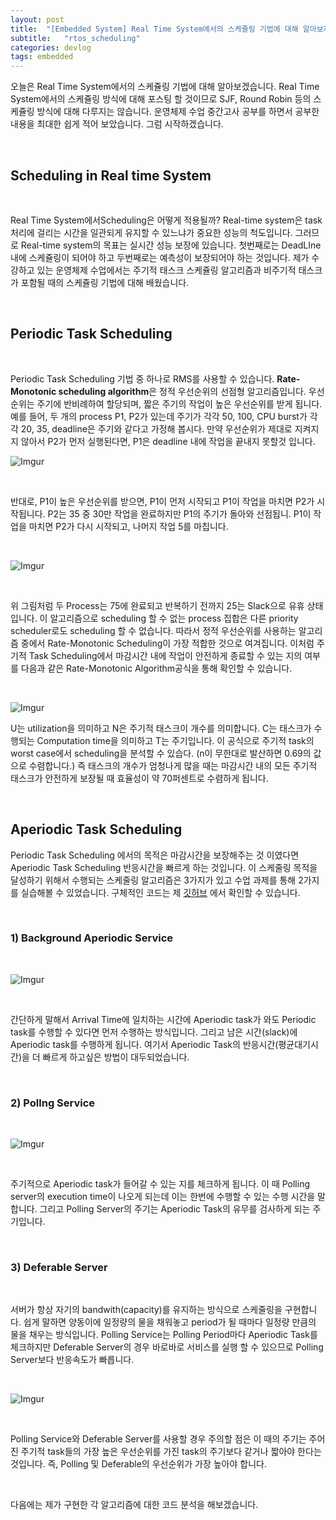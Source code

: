 ```yaml
---
layout: post
title:  "[Embedded System] Real Time System에서의 스케쥴링 기법에 대해 알아보자"
subtitle:   "rtos_scheduling"
categories: devlog
tags: embedded
---
```


오늘은 Real Time System에서의 스케쥴링 기법에 대해 알아보겠습니다. Real Time System에서의 스케쥴링 방식에 대해 포스팅 할 것이므로 SJF, Round Robin 등의 스케쥴링 방식에 대해 다루지는 않습니다. 운영체제 수업 중간고사 공부를 하면서 공부한 내용을 최대한 쉽게 적어 보았습니다. 그럼 시작하겠습니다.

<br/>


## Scheduling in Real time System

<br/>

Real Time System에서Scheduling은 어떻게 적용될까? Real-time system은 task 처리에 걸리는 시간을 일관되게 유지할 수 있느냐가 중요한 성능의 척도입니다. 그러므로 Real-time system의 목표는 실시간 성능 보장에 있습니다. 첫번째로는 DeadLIne 내에 스케쥴링이 되어야 하고 두번째로는 예측성이 보장되어야 하는 것입니다. 제가 수강하고 있는 운영체제 수업에서는 주기적 태스크 스케쥴링 알고리즘과 비주기적 태스크가 포함될 때의 스케쥴링 기법에 대해 배웠습니다. 

<br/>

## Periodic Task Scheduling

<br/>

Periodic Task Scheduling 기법 중 하나로 RMS를 사용할 수 있습니다. **Rate-Monotonic scheduling algorithm**은 정적 우선순위의 선점형 알고리즘입니다. 우선순위는 주기에 반비례하여 할당되며, 짧은 주기의 작업이 높은 우선순위를 받게 됩니다. 예를 들어, 두 개의 process P1, P2가 있는데 주기가 각각 50, 100, CPU burst가 각각 20, 35, deadline은 주기와 같다고 가정해 봅시다. 만약 우선순위가 제대로 지켜지지 않아서 P2가 먼저 실행된다면, P1은 deadline 내에 작업을 끝내지 못할것 입니다. 

![Imgur](https://i.imgur.com/NCy3r51.png)

<br/>

반대로, P1이 높은 우선순위를 받으면, P1이 먼저 시작되고 P1이 작업을 마치면 P2가 시작됩니다. P2는 35 중 30만 작업을 완료하지만 P1의 주기가 돌아와 선점됩니. P1이 작업을 마치면 P2가 다시 시작되고, 나머지 작업 5를 마칩니다. 

<br/>

![Imgur](https://i.imgur.com/feXBcXA.png)

<br/>

위 그림처럼 두 Process는 75에 완료되고 반복하기 전까지 25는 Slack으로 유휴 상태입니다. 이 알고리즘으로 scheduling 할 수 없는 process 집합은 다른 priority scheduler로도 scheduling 할 수 없습니다. 따라서 정적 우선순위를 사용하는 알고리즘 중에서 Rate-Monotonic Scheduling이 가장 적합한 것으로 여겨집니다. 이처럼 주기적 Task Scheduling에서 마감시간 내에 작업이 안전하게 종료할 수 있는 지의 여부를 다음과 같은 Rate-Monotonic Algorithm공식을 통해 확인할 수 있습니다.

<br/>

![Imgur](https://i.imgur.com/tc6Stux.png)

U는 utilization을 의미하고 N은 주기적 태스크이 개수를 의미합니다. C는 태스크가 수행되는 Computation time을 의미하고 T는 주기입니다. 이 공식으로 주기적 task의 worst case에서 scheduling을 분석할 수 있습다. (n이 무한대로 발산하면 0.69의 값으로 수렴합니다.) 즉 태스크의 개수가 엄청나게 많을 때는 마감시간 내의 모든 주기적 태스크가 안전하게 보장될 때 효율성이 약 70퍼센트로 수렴하게 됩니다.

<br/>

## Aperiodic Task Scheduling

Periodic Task Scheduling 에서의 목적은 마감시간을 보장해주는 것 이였다면  Aperiodic Task Scheduling 반응시간을 빠르게 하는 것입니다. 이 스케줄링 목적을 달성하기 위해서 수행되는 스케줄링 알고리즘은 3가지가 있고 수업 과제를 통해 2가지를 실습해볼 수 있었습니다. 구체적인 코드는 제 [깃허브](https://github.com/andyworkingholiday/Operating_System/tree/master/Lab01) 에서 확인할 수 있습니다.


<br/>

### 1) Background Aperiodic Service

<br/>

![Imgur](https://i.imgur.com/7Eu3lSL.png)

<br/>

간단하게 말해서 Arrival Time에 일치하는 시간에 Aperiodic task가 와도 Periodic task를 수행할 수 있다면 먼저 수행하는 방식입니다. 그리고 남은 시간(slack)에 Aperiodic task를 수행하게 됩니다. 여기서 Aperiodic Task의 반응시간(평균대기시간)을 더 빠르게 하고싶은 방법이 대두되었습니다. 

<br/>

### 2) Pollng Service

<br/>

![Imgur](https://i.imgur.com/v13nmEG.png)

<br/>

주기적으로 Aperiodic task가 들어갈 수 있는 지를 체크하게 됩니다. 이 때 Polling server의 execution time이 나오게 되는데 이는 한번에 수행할 수 있는 수행 시간을 말합니다. 그리고 Polling Server의 주기는 Aperiodic Task의 유무를 검사하게 되는 주기입니다.

<br/>

### 3) Deferable Server

<br/>

서버가 항상 자기의 bandwith(capacity)를 유지하는 방식으로 스케줄링을 구현합니다. 쉽게 말하면 양동이에 일정량의 물을 채워놓고 period가 될 때마다 일정량 만큼의 물을 채우는 방식입니다. Polling Service는 Polling Period마다 Aperiodic Task를 체크하지만 Deferable Server의 경우 바로바로 서비스를 실행 할 수 있으므로 Polling Server보다 반응속도가 빠릅니다.

<br/>


![Imgur](https://i.imgur.com/M6V9DM6.png)

<br/>

Polling Service와 Deferable Server를 사용할 경우 주의할 점은 이 때의 주기는 주어진 주기적 task들의 가장 높은 우선순위를 가진 task의 주기보다 같거나 짧아야 한다는 것입니다. 즉, Polling 및 Deferable의 우선순위가 가장 높아야 합니다.

<br/>

다음에는 제가 구현한 각 알고리즘에 대한 코드 분석을 해보겠습니다.
